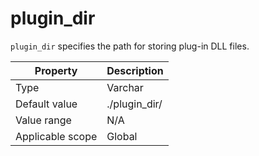 # plugin_dir

`plugin_dir` specifies the path for storing plug-in DLL files.

| **Property** | **Description** |
|--------|---------------|
| Type | Varchar |
| Default value | ./plugin_dir/ |
| Value range | N/A |
| Applicable scope | Global |
